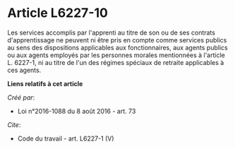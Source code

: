 # Article L6227-10

Les services accomplis par l'apprenti au titre de son ou de ses contrats d'apprentissage ne peuvent ni être pris en compte
comme services publics au sens des dispositions applicables aux fonctionnaires, aux agents publics ou aux agents employés par
les personnes morales mentionnées à l'article L. 6227-1, ni au titre de l'un des régimes spéciaux de retraite applicables à
ces agents.

**Liens relatifs à cet article**

_Créé par_:

  - Loi n°2016-1088 du 8 août 2016 - art. 73

_Cite_:

  - Code du travail - art. L6227-1 (V)
